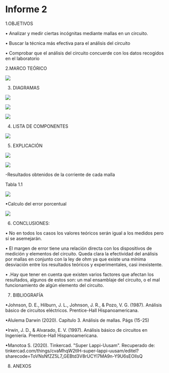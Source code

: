 # Informe 2
1.OBJETIVOS 

• Analizar y medir ciertas incógnitas mediante mallas en un circuito.

• Buscar la técnica más efectiva para el análisis del circuito

• Comprobar que el análisis del circuito concuerde con los datos recogidos en el laboratorio



2.MARCO TEÓRICO


![](img/marco%20teorico%201.png)

3. DIAGRAMAS

![](img/diagrama%20circuito%20eléctrico.png)

![](https://github.com/andressanttos/Informe-2/blob/main/img/diagrama%202.png)

![](https://github.com/andressanttos/Informe-2/blob/main/img/diagrama%203.png)

4. LISTA DE COMPONENTES

![](img/material%20y%20equipo.png)

5. EXPLICACIÓN 

![](https://github.com/andressanttos/Informe-2/blob/main/img/explicaci%C3%B3n1.png)

![](https://github.com/andressanttos/Informe-2/blob/main/img/explicaci%C3%B3n2.png)

-Resultados obtenidos de la corriente de cada malla

Tabla 1.1

![](https://github.com/andressanttos/Informe-2/blob/main/img/tabla1.1.png)

•Calculo del error porcentual 

![](https://github.com/andressanttos/Informe-2/blob/main/img/error.png)

6. CONCLUSIONES:

•	No en todos los casos los valores teóricos serán igual a los medidos pero sí se asemejarán. 

•	El margen de error tiene una relación directa con los dispositivos de medición y elementos del circuito. Queda clara la efectividad del análisis por mallas en conjunto con la ley de ohm ya que existe una mínima desviación entre los resultados teóricos y experimentales, casi inexistente.  

•	.Hay que tener en cuenta que  existen varios factores que afectan los resultados, algunos de estos son: un mal ensamblaje del circuito, o el mal funcionamiento de algún elemento del circuito.



7. BIBLIOGRAFÍA

•Johnson, D. E., Hilburn, J. L., Johnson, J. R., & Pozo, V. G. (1987). Análisis básico de circuitos eléctricos. Prentice-Hall Hispanoamericana.

•Alulema Darwin (2020). Capítulo 3. Análisis de mallas. Págs (15-25) 

•Irwin, J. D., & Alvarado, E. V. (1997). Análisis básico de circuitos en Ingeniería. Prentice-Hall Hispanoamericana.

•Manotoa S. (2020). Tinkercad. "Super Lappi-Uusam". Recuperado de: tinkercad.com/things/cvaMhqW2tIH-super-lappi-uusam/editel?sharecode=ToVNsNfZZ5L7_GEBtd3V8rUCYl7MA9n-Y9U6sEOlIsQ


8. ANEXOS



